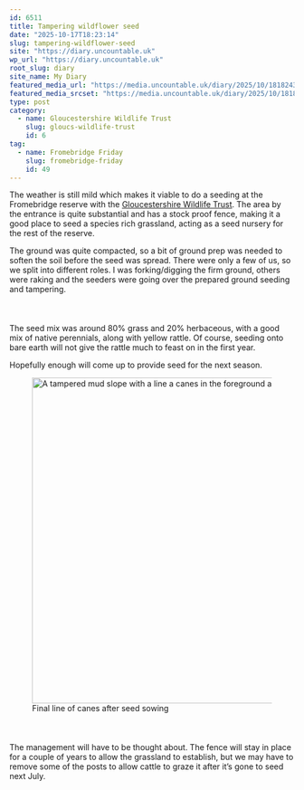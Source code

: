 ```yaml
---
id: 6511
title: Tampering wildflower seed
date: "2025-10-17T18:23:14"
slug: tampering-wildflower-seed
site: "https://diary.uncountable.uk"
wp_url: "https://diary.uncountable.uk"
root_slug: diary
site_name: My Diary
featured_media_url: "https://media.uncountable.uk/diary/2025/10/18182433/IMG20251017095759.webp"
featured_media_srcset: "https://media.uncountable.uk/diary/2025/10/18182433/IMG20251017095759-300x169.webp 300w, https://media.uncountable.uk/diary/2025/10/18182433/IMG20251017095759-1024x576.webp 1024w, https://media.uncountable.uk/diary/2025/10/18182433/IMG20251017095759-150x150.webp 150w, https://media.uncountable.uk/diary/2025/10/18182433/IMG20251017095759-640x360.webp 640w, https://media.uncountable.uk/diary/2025/10/18182433/IMG20251017095759.webp 2177w"
type: post
category:
  - name: Gloucestershire Wildlife Trust
    slug: gloucs-wildlife-trust
    id: 6
tag:
  - name: Fromebridge Friday
    slug: fromebridge-friday
    id: 49
---
```



<p>The weather is still mild which makes it viable to do a seeding at the Fromebridge reserve with the <a href="https://www.gloucestershirewildlifetrust.co.uk/volunteer">Gloucestershire Wildlife Trust</a>.  The area by the entrance is quite substantial and has a stock proof fence, making it a good place to seed a species rich grassland, acting as a seed nursery for the rest of the reserve.</p>



<p>The ground was quite compacted, so a bit of ground prep was needed to soften the soil before the seed was spread.  There were only a few of us, so we split into different roles.  I was forking/digging the firm ground, others were raking and the seeders were going over the prepared ground seeding and tampering.</p>


<style>.kb-row-layout-id6511_cd20be-8a > .kt-row-column-wrap{align-content:start;}:where(.kb-row-layout-id6511_cd20be-8a > .kt-row-column-wrap) > .wp-block-kadence-column{justify-content:start;}.kb-row-layout-id6511_cd20be-8a > .kt-row-column-wrap{column-gap:var(--global-kb-gap-md, 2rem);row-gap:var(--global-kb-gap-md, 2rem);padding-top:var(--global-kb-spacing-sm, 1.5rem);padding-bottom:var(--global-kb-spacing-sm, 1.5rem);grid-template-columns:repeat(2, minmax(0, 1fr));}.kb-row-layout-id6511_cd20be-8a > .kt-row-layout-overlay{opacity:0.30;}@media all and (max-width: 1024px){.kb-row-layout-id6511_cd20be-8a > .kt-row-column-wrap{grid-template-columns:repeat(2, minmax(0, 1fr));}}@media all and (max-width: 767px){.kb-row-layout-id6511_cd20be-8a > .kt-row-column-wrap{grid-template-columns:minmax(0, 1fr);}.kb-row-layout-id6511_cd20be-8a > .kt-row-column-wrap > .wp-block-kadence-column:nth-of-type(1){order:2;}.kb-row-layout-id6511_cd20be-8a > .kt-row-column-wrap > .wp-block-kadence-column:nth-of-type(2){order:1;}.kb-row-layout-id6511_cd20be-8a > .kt-row-column-wrap > .wp-block-kadence-column:nth-of-type(3){order:12;}.kb-row-layout-id6511_cd20be-8a > .kt-row-column-wrap > .wp-block-kadence-column:nth-of-type(4){order:11;}.kb-row-layout-id6511_cd20be-8a > .kt-row-column-wrap > .wp-block-kadence-column:nth-of-type(5){order:22;}.kb-row-layout-id6511_cd20be-8a > .kt-row-column-wrap > .wp-block-kadence-column:nth-of-type(6){order:21;}.kb-row-layout-id6511_cd20be-8a > .kt-row-column-wrap > .wp-block-kadence-column:nth-of-type(7){order:32;}.kb-row-layout-id6511_cd20be-8a > .kt-row-column-wrap > .wp-block-kadence-column:nth-of-type(8){order:31;}}</style><div class="kb-row-layout-wrap kb-row-layout-id6511_cd20be-8a alignnone wp-block-kadence-rowlayout"><div class="kt-row-column-wrap kt-has-2-columns kt-row-layout-equal kt-tab-layout-inherit kt-mobile-layout-row kt-row-valign-top">
<style>.kadence-column6511_0f552a-2c > .kt-inside-inner-col,.kadence-column6511_0f552a-2c > .kt-inside-inner-col:before{border-top-left-radius:0px;border-top-right-radius:0px;border-bottom-right-radius:0px;border-bottom-left-radius:0px;}.kadence-column6511_0f552a-2c > .kt-inside-inner-col{column-gap:var(--global-kb-gap-sm, 1rem);}.kadence-column6511_0f552a-2c > .kt-inside-inner-col{flex-direction:column;}.kadence-column6511_0f552a-2c > .kt-inside-inner-col > .aligncenter{width:100%;}.kadence-column6511_0f552a-2c > .kt-inside-inner-col:before{opacity:0.3;}.kadence-column6511_0f552a-2c{position:relative;}@media all and (max-width: 1024px){.kadence-column6511_0f552a-2c > .kt-inside-inner-col{flex-direction:column;justify-content:center;}}@media all and (max-width: 767px){.kadence-column6511_0f552a-2c > .kt-inside-inner-col{flex-direction:column;justify-content:center;}}</style>
<div class="wp-block-kadence-column kadence-column6511_0f552a-2c"><div class="kt-inside-inner-col">
<p>The seed mix was around 80% grass and 20% herbaceous, with a good mix of native perennials, along with yellow rattle. Of course, seeding onto bare earth will not give the rattle much to feast on in the first year. </p>



<p>Hopefully enough will come up to provide seed for the next season.</p>
</div></div>


<style>.kadence-column6511_0a22e0-56 > .kt-inside-inner-col,.kadence-column6511_0a22e0-56 > .kt-inside-inner-col:before{border-top-left-radius:0px;border-top-right-radius:0px;border-bottom-right-radius:0px;border-bottom-left-radius:0px;}.kadence-column6511_0a22e0-56 > .kt-inside-inner-col{column-gap:var(--global-kb-gap-sm, 1rem);}.kadence-column6511_0a22e0-56 > .kt-inside-inner-col{flex-direction:column;}.kadence-column6511_0a22e0-56 > .kt-inside-inner-col > .aligncenter{width:100%;}.kadence-column6511_0a22e0-56 > .kt-inside-inner-col:before{opacity:0.3;}.kadence-column6511_0a22e0-56{position:relative;}@media all and (max-width: 1024px){.kadence-column6511_0a22e0-56 > .kt-inside-inner-col{flex-direction:column;justify-content:center;}}@media all and (max-width: 767px){.kadence-column6511_0a22e0-56 > .kt-inside-inner-col{flex-direction:column;justify-content:center;}}</style>
<div class="wp-block-kadence-column kadence-column6511_0a22e0-56"><div class="kt-inside-inner-col">
<figure class="wp-block-image size-large"><img loading="lazy" decoding="async" width="1024" height="576" src="https://media.uncountable.uk/diary/2025/10/18182423/IMG20251017135156-1024x576.webp" alt="A tampered mud slope with a line a canes in the foreground and a bag of unused canes" class="wp-image-6514" srcset="https://media.uncountable.uk/diary/2025/10/18182423/IMG20251017135156-1024x576.webp 1024w, https://media.uncountable.uk/diary/2025/10/18182423/IMG20251017135156-300x169.webp 300w, https://media.uncountable.uk/diary/2025/10/18182423/IMG20251017135156-640x360.webp 640w, https://media.uncountable.uk/diary/2025/10/18182423/IMG20251017135156.webp 1959w" sizes="auto, (max-width: 1024px) 100vw, 1024px" /><figcaption class="wp-element-caption">Final line of canes after seed sowing</figcaption></figure>
</div></div>

</div></div>


<p>The management will have to be thought about.  The fence will stay in place for a couple of years to allow the grassland to establish, but we may have to remove some of the posts to allow cattle to graze it after it&#8217;s gone to seed next July.</p>
